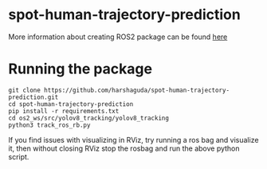 # spot-human-trajectory-prediction

More information about creating ROS2 package can be found [here](https://docs.ros.org/en/humble/Tutorials/Beginner-Client-Libraries/Creating-Your-First-ROS2-Package.html)

# Running the package

```
git clone https://github.com/harshaguda/spot-human-trajectory-prediction.git
cd spot-human-trajectory-prediction
pip install -r requirements.txt
cd os2_ws/src/yolov8_tracking/yolov8_tracking
python3 track_ros_rb.py 
```
If you find issues with visualizing in RViz, try running a ros bag and visualize it, then without closing RViz stop the rosbag and run the above python script.
